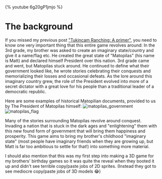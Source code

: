 {% youtube 6g20gP1jmjo %}

# The background
If you missed my previous post ["Tukincam Ranching: A primer"](https://dev.to/hesto22/tukincam-ranching-a-primer-3100), you need to know one very important thing that this entire game revolves around: In the 3rd grade, my brother was asked to create an imaginary state/country and give it a name/flag etc. He created the great state of "Matopilas" (his name is Matt) and declared himself President over this nation. 3rd grade came and went, but Matopilas stuck around. He continued to define what their government looked like, he wrote stories celebrating their conquests and memorializing their losses and occasional defeats. As the lore around this imaginary country grew, the role of the President evolved into more of a secret dictator with a great love for his people than a traditional leader of a democratic republic.

Here are some examples of historical Matopilian documents, provided to us by The President of Matopilas himself:
![matopilas_government](https://dev-to-uploads.s3.amazonaws.com/i/p35rzpmobuwmpq4sza2p.png)
![matopilas_flag](https://dev-to-uploads.s3.amazonaws.com/i/682303t1pxxjicxjoany.jpg)
  

Many of the stories surrounding Matopilas revolve around conquest. Invading a nation that is stuck in the dark ages and "enlightening" them with this new found form of government that will bring them happiness and prosperity. This game aims to bring my brother's childhood "imaginary state" (most people have imaginary friends when they are growing up, but Matt is far too ambitious to settle for that!) into something more material.

I should also mention that this was my first step into making a 3D game for my brothers' birthday games so it was quite the reveal when they booted it up and didn't see terrible copy/paste jobs of 2D sprites. (Instead they got to see mediocre copy/paste jobs of 3D models 😂)
